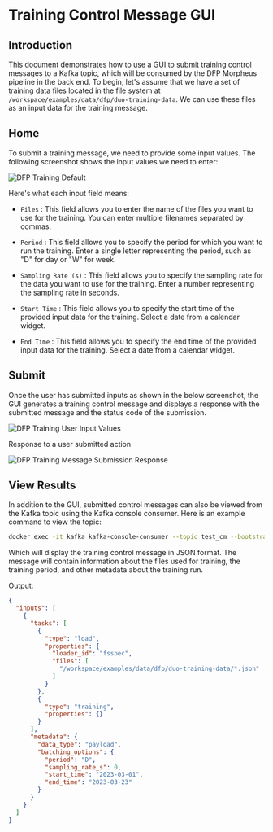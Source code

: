 <!--
SPDX-FileCopyrightText: Copyright (c) 2023-2025, NVIDIA CORPORATION & AFFILIATES. All rights reserved.
SPDX-License-Identifier: Apache-2.0

Licensed under the Apache License, Version 2.0 (the "License");
you may not use this file except in compliance with the License.
You may obtain a copy of the License at

http://www.apache.org/licenses/LICENSE-2.0

Unless required by applicable law or agreed to in writing, software
distributed under the License is distributed on an "AS IS" BASIS,
WITHOUT WARRANTIES OR CONDITIONS OF ANY KIND, either express or implied.
See the License for the specific language governing permissions and
limitations under the License.
-->

# Training Control Message GUI

## Introduction
This document demonstrates how to use a GUI to submit training control messages to a Kafka topic, which will be consumed by the DFP Morpheus pipeline in the back end. To begin, let's assume that we have a set of training data files located in the file system at `/workspace/examples/data/dfp/duo-training-data`. We can use these files as an input data for the training message.

## Home
To submit a training message, we need to provide some input values. The following screenshot shows the input values we need to enter:

![DFP Training Default](./images/dfp_training_default.png)

Here's what each input field means:

- `Files` : This field allows you to enter the name of the files you want to use for the training. You can enter multiple filenames separated by commas.

- `Period` : This field allows you to specify the period for which you want to run the training. Enter a single letter representing the period, such as "D" for day or "W" for week.

- `Sampling Rate (s)` : This field allows you to specify the sampling rate for the data you want to use for the training. Enter a number representing the sampling rate in seconds.

- `Start Time` : This field allows you to specify the start time of the provided input data for the training. Select a date from a calendar widget.

- `End Time` : This field allows you to specify the end time of the provided input data for the training. Select a date from a calendar widget.


## Submit
Once the user has submitted inputs as shown in the below screenshot, the GUI generates a training control message and displays a response with the submitted message and the status code of the submission.

![DFP Training User Input Values](./images/dfp_training_user_values.png)

Response to a user submitted action

![DFP Training Message Submission Response](./images/dfp_training_msg_submit_resp.png)


## View Results
In addition to the GUI, submitted control messages can also be viewed from the Kafka topic using the Kafka console consumer. Here is an example command to view the topic:

```bash
docker exec -it kafka kafka-console-consumer --topic test_cm --bootstrap-server localhost:9092
```
Which will display the training control message in JSON format. The message will contain information about the files used for training, the training period, and other metadata about the training run.

Output:
```json
{
  "inputs": [
    {
      "tasks": [
        {
          "type": "load",
          "properties": {
            "loader_id": "fsspec",
            "files": [
              "/workspace/examples/data/dfp/duo-training-data/*.json"
            ]
          }
        },
        {
          "type": "training",
          "properties": {}
        }
      ],
      "metadata": {
        "data_type": "payload",
        "batching_options": {
          "period": "D",
          "sampling_rate_s": 0,
          "start_time": "2023-03-01",
          "end_time": "2023-03-23"
        }
      }
    }
  ]
}
```

